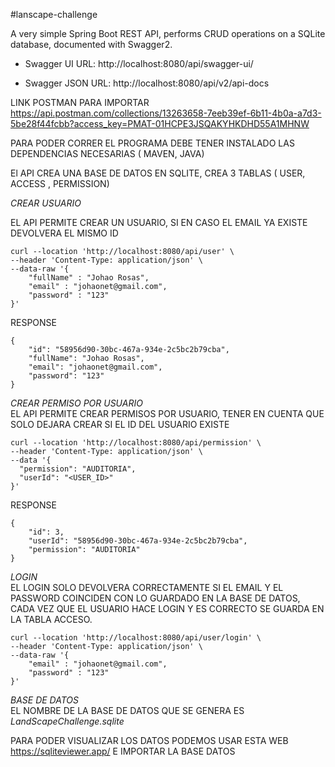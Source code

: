 #lanscape-challenge

A very simple Spring Boot REST API, performs CRUD operations on a SQLite database, documented with Swagger2.

* Swagger UI URL: http://localhost:8080/api/swagger-ui/

* Swagger JSON URL: http://localhost:8080/api/v2/api-docs

LINK POSTMAN PARA IMPORTAR
https://api.postman.com/collections/13263658-7eeb39ef-6b11-4b0a-a7d3-5be28f44fcbb?access_key=PMAT-01HCPE3JSQAKYHKDHD55A1MHNW

PARA PODER CORRER EL PROGRAMA DEBE TENER INSTALADO LAS DEPENDENCIAS NECESARIAS ( MAVEN, JAVA)

El API CREA UNA BASE DE DATOS EN SQLITE, CREA 3 TABLAS ( USER, ACCESS , PERMISSION)

*CREAR USUARIO*  

EL API PERMITE CREAR UN USUARIO, SI EN CASO EL EMAIL YA EXISTE DEVOLVERA EL MISMO ID

~~~
curl --location 'http://localhost:8080/api/user' \
--header 'Content-Type: application/json' \
--data-raw '{
    "fullName" : "Johao Rosas",
    "email" : "johaonet@gmail.com",
    "password" : "123"
}'
~~~

RESPONSE  
~~~
{
    "id": "58956d90-30bc-467a-934e-2c5bc2b79cba",
    "fullName": "Johao Rosas",
    "email": "johaonet@gmail.com",
    "password": "123"
}
~~~

*CREAR PERMISO POR USUARIO*  
EL API PERMITE CREAR PERMISOS POR USUARIO, TENER EN CUENTA QUE SOLO DEJARA CREAR SI EL ID DEL USUARIO EXISTE

~~~
curl --location 'http://localhost:8080/api/permission' \
--header 'Content-Type: application/json' \
--data '{
  "permission": "AUDITORIA",
  "userId": "<USER_ID>"
}'
~~~

RESPONSE  
~~~
{
    "id": 3,
    "userId": "58956d90-30bc-467a-934e-2c5bc2b79cba",
    "permission": "AUDITORIA"
}
~~~

*LOGIN*  
EL LOGIN SOLO DEVOLVERA CORRECTAMENTE SI EL EMAIL Y EL PASSWORD COINCIDEN CON LO GUARDADO EN LA BASE DE DATOS, CADA VEZ QUE EL USUARIO HACE LOGIN Y ES CORRECTO SE GUARDA EN LA TABLA ACCESO.
~~~
curl --location 'http://localhost:8080/api/user/login' \
--header 'Content-Type: application/json' \
--data-raw '{
    "email" : "johaonet@gmail.com",
    "password" : "123"
}'
~~~


*BASE DE DATOS*  
EL NOMBRE DE LA BASE DE DATOS QUE SE GENERA ES *LandScapeChallenge.sqlite*

PARA PODER VISUALIZAR LOS DATOS PODEMOS USAR ESTA WEB https://sqliteviewer.app/ E IMPORTAR LA BASE DATOS 
